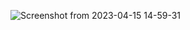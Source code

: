 ![Screenshot from 2023-04-15 14-59-31](https://user-images.githubusercontent.com/91419527/232205572-bc9e7013-b7e2-4653-998c-c29b290ea3c5.png)
